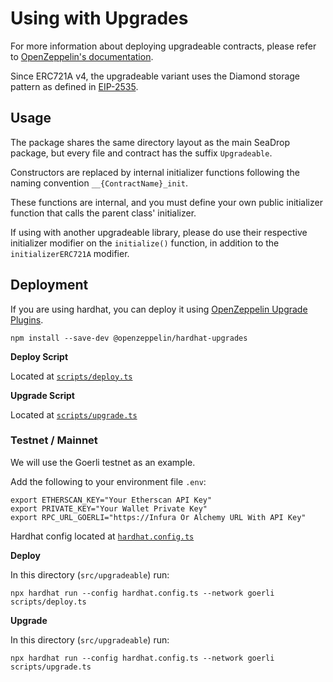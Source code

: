 # Using with Upgrades

For more information about deploying upgradeable contracts, please refer to 
[OpenZeppelin's documentation](https://docs.openzeppelin.com/contracts/4.x/upgradeable).

Since ERC721A v4, the upgradeable variant uses the Diamond storage pattern as defined in [EIP-2535](https://eips.ethereum.org/EIPS/eip-2535).

## Usage

The package shares the same directory layout as the main SeaDrop package, but every file and contract has the suffix `Upgradeable`.

Constructors are replaced by internal initializer functions following the naming convention `__{ContractName}_init`. 

These functions are internal, and you must define your own public initializer function that calls the parent class' initializer.

If using with another upgradeable library, please do use their respective initializer modifier on the `initialize()` function, in addition to the `initializerERC721A` modifier.

## Deployment

If you are using hardhat, you can deploy it using 
[OpenZeppelin Upgrade Plugins](https://docs.openzeppelin.com/upgrades-plugins/1.x/).

```
npm install --save-dev @openzeppelin/hardhat-upgrades
```

**Deploy Script**

Located at [`scripts/deploy.ts`](./scripts/deploy.ts)

**Upgrade Script**

Located at [`scripts/upgrade.ts`](./scripts/upgrade.ts)

### Testnet / Mainnet

We will use the Goerli testnet as an example.

Add the following to your environment file `.env`:

```
export ETHERSCAN_KEY="Your Etherscan API Key"
export PRIVATE_KEY="Your Wallet Private Key"
export RPC_URL_GOERLI="https://Infura Or Alchemy URL With API Key"
```

Hardhat config located at [`hardhat.config.ts`](./hardhat.config.ts)

**Deploy**

In this directory (`src/upgradeable`) run:

```
npx hardhat run --config hardhat.config.ts --network goerli scripts/deploy.ts
```

**Upgrade**

In this directory (`src/upgradeable`) run:

```
npx hardhat run --config hardhat.config.ts --network goerli scripts/upgrade.ts
```
